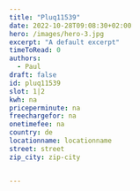 ```yaml
---
title: "Pluq11539"
date: 2022-10-28T09:08:30+02:00
hero: /images/hero-3.jpg
excerpt: "A default excerpt"
timeToRead: 0
authors:
  - Paul
draft: false
id: pluq11539
slot: 1|2
kwh: na
priceperminute: na
freechargefor: na
onetimefee: na
country: de
locationname: locationname
street: street
zip_city: zip-city


---
```

